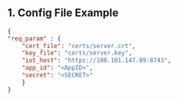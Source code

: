 
## 1. Config File Example

```json
{
"req_param" : {
    "cert_file": "certs/server.crt",
    "key_file": "certs/server.key",
    "iot_host": "https://180.101.147.89:8743",
    "app_id": "<AppID>",
    "secret": "<SECRET>"
    }
}
```

